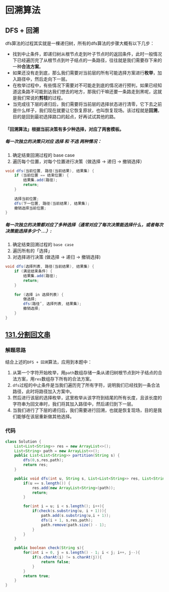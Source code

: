 # 回溯算法

## DFS + 回溯
dfs算法的过程其实就是一棵递归树，所有的dfs算法的步骤大概有以下几步：
* 找到中止条件，即递归树从根节点走到叶子节点时的返回条件，此时一般情况下已经遍历完了从根节点到叶子结点的一条路径，往往就是我们需要存下来的一种**合法方案**。
* 如果还没有走到底，那么我们需要对当前层的所有可能选择方案进行**枚举**，加入路径中，然后走向下一层。
* 在枚举过程中，有些情况下需要对不可能走到底的情况进行预判，如果已经知道这条路不可能到达我们想去的地方，那我们干嘛还要一条路走到黑呢，这就是我们常说的**剪枝**的过程。
* 当完成往下层的递归后，我们需要将当前层的选择状态进行清零，它下去之前是什么样子，我们现在就要让它恢复原状，也叫恢复现场。该过程就是**回溯**，目的是回到最初选择路口的起点，好再试试其他的路。
#### **「回溯算法」根据当前决策有多少种选择，对应了两套模板。**

##### 每一次独立的决策只对应 **选择** 和 **不选** 两种情况：
1. 确定结束回溯过程的 base case
2. 遍历每个位置，对每个位置进行决策（做选择 -> 递归 -> 撤销选择）

```java
void dfs(当前位置, 路径(当前结果), 结果集) {
    if (当前位置 == 结束位置) {
        结果集.add(路径);
        return;
    }
        
    选择当前位置;    
    dfs(下一位置, 路径(当前结果), 结果集);
    撤销选择当前位置;
}
```
##### 每一次独立的决策都对应了**多种选择**（通常对应了每次决策能选择什么，或者每次决策能选择多少个 ...）:
1. 确定结束回溯过程的 `base case`
2. 遍历所有的「选择」
3. 对选择进行决策 (做选择 -> 递归 -> 撤销选择)

```java
void dfs(选择列表, 路径(当前结果), 结果集) {
    if (满足结束条件) {
        结果集.add(路径);
        return;
    }
        
    for (选择 in 选择列表) {
        做选择;
        dfs(路径’, 选择列表, 结果集);
        撤销选择;
    }
}
```

## [131.分割回文串](https://leetcode-cn.com/problems/palindrome-partitioning/submissions/)
### 解题思路
结合上述的`DFS + 回溯`算法，应用到本题中：
1. 从第一个字符开始枚举，用`path`数组存储一条从递归树根节点到叶子结点的合法方案，用`res`数组存下所有的合法方案。
2. `dfs`过程的中止条件是当我们遍历完了所有字符，说明我们已经找到一条合法路径，此时将路径加入方案中。
3. 然后进行该层的选择枚举，这里枚举从该字符到结尾的所有长度，且该长度的字符串为回文串时，我们将其加入路径中，然后递归到下一层。
4. 当我们进行了下层的递归后，我们需要进行回溯，也就是恢复现场，目的是我们能够在该层重新做其他选择。
###  代码

```java
class Solution {
    List<List<String>> res = new ArrayList<>();
    List<String> path = new ArrayList<>();
    public List<List<String>> partition(String s) {
        dfs(0,s,res,path);
        return res;
    }

    public void dfs(int u, String s, List<List<String>> res, List<String> path){
        if(u == s.length()) {
            res.add(new ArrayList<String>(path));
            return;
        }

        for(int i = u; i < s.length(); i++){
            if(check(s.substring(u, i + 1))){
                path.add(s.substring(u,i + 1));
                dfs(i + 1, s,res,path);
                path.remove(path.size() - 1);
            }
        }
    }

    public boolean check(String s){
        for(int i = 0, j = s.length() - 1; i < j; i++, j--){
            if(s.charAt(i) != s.charAt(j)){
                return false;
            }
        }
        return true;
    }
}
```

